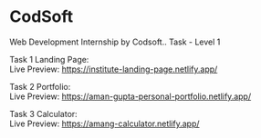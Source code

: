 # CodSoft
Web Development Internship by Codsoft.. Task - Level 1

Task 1 Landing Page:<br>
        Live Preview: https://institute-landing-page.netlify.app/
        
Task 2 Portfolio:<br>
        Live Preview: https://aman-gupta-personal-portfolio.netlify.app/
        
Task 3 Calculator:<br>
        Live Preview: https://amang-calculator.netlify.app/
  
